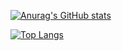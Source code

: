 [![Anurag's GitHub stats](https://github-readme-stats.vercel.app/api?username=yamayamaKo)](https://github.com/yamayamaKo/github-readme-stats)

[![Top Langs](https://github-readme-stats.vercel.app/api/top-langs/?username=anuraghazra&layout=compact)](https://github.com/yamayamaKo/github-readme-stats)